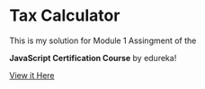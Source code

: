 <h1>Tax Calculator</h1>

<p>This is my solution for Module 1 Assingment of the</p>
<p><strong>JavaScript Certification Course</strong> by edureka!</p>

<a href="https://esteecodes.github.io/Tax-Calculator-module-1-assignment-edureca/" targer="_blank">View it Here</a>


